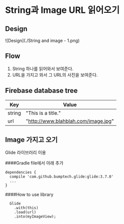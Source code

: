 String과 Image URL 읽어오기
===================

Design
-------------
![Design](./String and image - 1.png)



Flow
-------------

1. String 하나를 읽어와서 보여준다.
2. URL을 가지고 와서 그 URL의 사진을 보여준다.



Firebase database tree
---------------------------------
Key    | Value
------ | ---
string | "This is a title."
url    | "http://www.blahblah.com/image.jpg"



Image 가지고 오기
--------------------------
Glide 라이브러리 이용

####Gradle file에서 아래 추가

```
dependencies {
  compile 'com.github.bumptech.glide:glide:3.7.0'
  ...
}
```


####How to use library
```
  Glide
    .with(this)
    .load(url)
    .into(myImageView);
```
